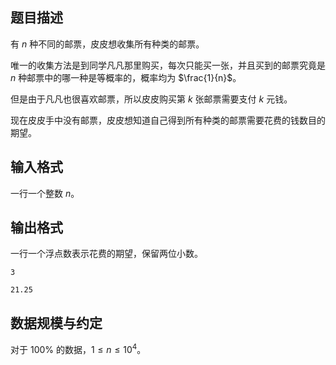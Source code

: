 ## 题目描述

有 $n$ 种不同的邮票，皮皮想收集所有种类的邮票。

唯一的收集方法是到同学凡凡那里购买，每次只能买一张，并且买到的邮票究竟是 $n$ 种邮票中的哪一种是等概率的，概率均为 $\frac{1}{n}$。

但是由于凡凡也很喜欢邮票，所以皮皮购买第 $k$ 张邮票需要支付 $k$ 元钱。 

现在皮皮手中没有邮票，皮皮想知道自己得到所有种类的邮票需要花费的钱数目的期望。

## 输入格式

一行一个整数 $n$。

## 输出格式

一行一个浮点数表示花费的期望，保留两位小数。

```input1
3
```

```output1
21.25
```

## 数据规模与约定

对于 $100\%$ 的数据，$1\leq n\leq 10^4$。

